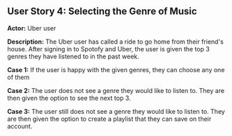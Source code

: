 ## User Story 4: Selecting the Genre of Music

**Actor:** Uber user

**Description:** The Uber user has called a ride to go home from their friend's house. After signing in to Spotofy and Uber, the user is given the top 3 genres they have listened to in the past week.

**Case 1:** If the user is happy with the given genres, they can choose any one of them

**Case 2:** The user does not see a genre they would like to listen to. They are then given the option to see the next top 3.

**Case 3:** The user still does not see a genre they would like to listen to. They are then given the option to create a playlist that they can save on their account.

